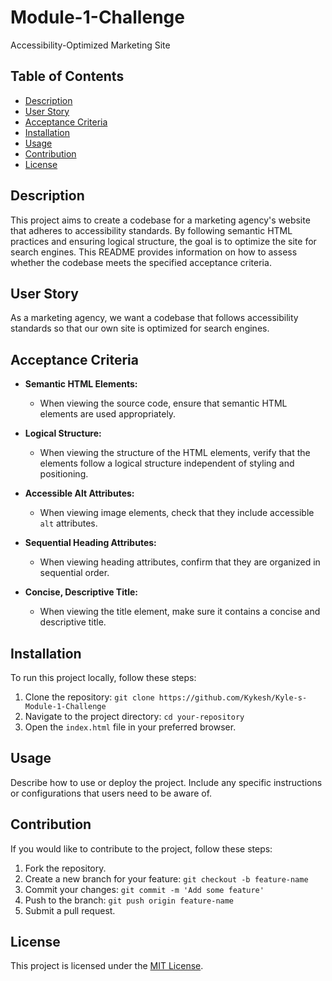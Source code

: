 # Module-1-Challenge

Accessibility-Optimized Marketing Site

## Table of Contents

- [Description](#description)
- [User Story](#user-story)
- [Acceptance Criteria](#acceptance-criteria)
- [Installation](#installation)
- [Usage](#usage)
- [Contribution](#contribution)
- [License](#license)

## Description

This project aims to create a codebase for a marketing agency's website that adheres to accessibility standards. By following semantic HTML practices and ensuring logical structure, the goal is to optimize the site for search engines. This README provides information on how to assess whether the codebase meets the specified acceptance criteria.

## User Story

As a marketing agency, we want a codebase that follows accessibility standards so that our own site is optimized for search engines.

## Acceptance Criteria

- **Semantic HTML Elements:**
  - When viewing the source code, ensure that semantic HTML elements are used appropriately.

- **Logical Structure:**
  - When viewing the structure of the HTML elements, verify that the elements follow a logical structure independent of styling and positioning.

- **Accessible Alt Attributes:**
  - When viewing image elements, check that they include accessible `alt` attributes.

- **Sequential Heading Attributes:**
  - When viewing heading attributes, confirm that they are organized in sequential order.

- **Concise, Descriptive Title:**
  - When viewing the title element, make sure it contains a concise and descriptive title.

## Installation

To run this project locally, follow these steps:

1. Clone the repository: `git clone https://github.com/Kykesh/Kyle-s-Module-1-Challenge`
2. Navigate to the project directory: `cd your-repository`
3. Open the `index.html` file in your preferred browser.

## Usage

Describe how to use or deploy the project. Include any specific instructions or configurations that users need to be aware of.

## Contribution

If you would like to contribute to the project, follow these steps:

1. Fork the repository.
2. Create a new branch for your feature: `git checkout -b feature-name`
3. Commit your changes: `git commit -m 'Add some feature'`
4. Push to the branch: `git push origin feature-name`
5. Submit a pull request.

## License

This project is licensed under the [MIT License](LICENSE).

